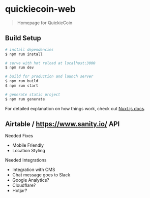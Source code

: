 # quickiecoin-web

> Homepage for QuickieCoin

## Build Setup

``` bash
# install dependencies
$ npm run install

# serve with hot reload at localhost:3000
$ npm run dev

# build for production and launch server
$ npm run build
$ npm run start

# generate static project
$ npm run generate
```

For detailed explanation on how things work, check out [Nuxt.js docs](https://nuxtjs.org).


## Airtable / https://www.sanity.io/ API

Needed Fixes

- Mobile Friendly
- Location Styling

Needed Integrations

- Integration with CMS
- Chat message goes to Slack
- Google Analytics?
- Cloudflare?
- Hotjar?